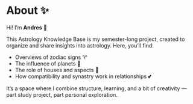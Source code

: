 # About ✨  

Hi! I’m **Andres** 👋  

This Astrology Knowledge Base is my semester-long project, created to organize and share insights into astrology. Here, you’ll find:  
- Overviews of zodiac signs ♈  
- The influence of planets 🌌  
- The role of houses and aspects 🏡  
- How compatibility and synastry work in relationships 💕  

It’s a space where I combine structure, learning, and a bit of creativity — part study project, part personal exploration.